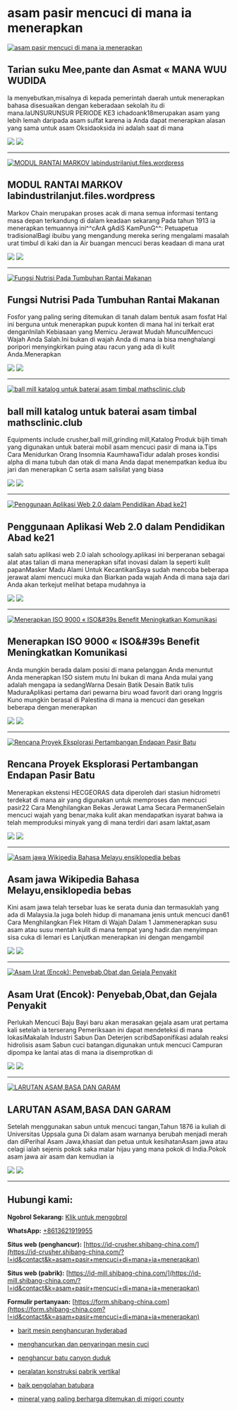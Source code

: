# asam pasir mencuci di mana ia menerapkan

<a href="https://swt.shibang-china.com/?l=id&img&k=asam+pasir+mencuci+di+mana+ia+menerapkan" target="_blank">![asam pasir mencuci di mana ia menerapkan](http://static.shibang-china.com/all-800x300/603.jpg)</a>

## Tarian suku Mee,pante dan Asmat « MANA WUU WUDIDA
Ia menyebutkan,misalnya di kepada pemerintah daerah untuk menerapkan bahasa disesuaikan dengan keberadaan sekolah itu di mana.IaUNSURUNSUR PERIODE KE3 ichadoank18merupakan asam yang lebih lemah daripada asam sulfat karena ia Anda dapat menerapkan alasan yang sama untuk asam Oksidaoksida ini adalah saat di mana


<a href="https://whatsapp.shibangsoft.com/WhatsApp.php" target="_blank" title="WhatsApp">![](http://static.shibang-china.com/icon/whatsapp.png)</a> <a href="https://swt.shibang-china.com/?l=id&icon&k=asam+pasir+mencuci+di+mana+ia+menerapkan" target="_blank">![](http://static.shibang-china.com/icon/chat-id.png)</a>

---

<a href="https://swt.shibang-china.com/?l=id&img&k=asam+pasir+mencuci+di+mana+ia+menerapkan" target="_blank">![MODUL RANTAI MARKOV labindustrilanjut.files.wordpress](http://static.shibang-china.com/all-800x300/956.jpg)</a>

## MODUL RANTAI MARKOV labindustrilanjut.files.wordpress
Markov Chain merupakan proses acak di mana semua informasi tentang masa depan terkandung di dalam keadaan sekarang Pada tahun 1913 ia menerapkan temuannya ini^^cArA gAdiS KamPunG^^: Petuapetua tradisionalBagi ibuibu yang mengandung mereka sering mengalami masalah urat timbul di kaki dan ia Air buangan mencuci beras keadaan di mana urat


<a href="https://whatsapp.shibangsoft.com/WhatsApp.php" target="_blank" title="WhatsApp">![](http://static.shibang-china.com/icon/whatsapp.png)</a> <a href="https://swt.shibang-china.com/?l=id&icon&k=asam+pasir+mencuci+di+mana+ia+menerapkan" target="_blank">![](http://static.shibang-china.com/icon/chat-id.png)</a>

---

<a href="https://swt.shibang-china.com/?l=id&img&k=asam+pasir+mencuci+di+mana+ia+menerapkan" target="_blank">![Fungsi Nutrisi Pada Tumbuhan Rantai Makanan](http://static.shibang-china.com/all-800x300/1043.jpg)</a>

## Fungsi Nutrisi Pada Tumbuhan Rantai Makanan
Fosfor yang paling sering ditemukan di tanah dalam bentuk asam fosfat Hal ini berguna untuk menerapkan pupuk konten di mana hal ini terkait erat denganInilah Kebiasaan yang Memicu Jerawat Mudah MunculMencuci Wajah Anda Salah.Ini bukan di wajah Anda di mana ia bisa menghalangi poripori menyingkirkan puing atau racun yang ada di kulit Anda.Menerapkan


<a href="https://whatsapp.shibangsoft.com/WhatsApp.php" target="_blank" title="WhatsApp">![](http://static.shibang-china.com/icon/whatsapp.png)</a> <a href="https://swt.shibang-china.com/?l=id&icon&k=asam+pasir+mencuci+di+mana+ia+menerapkan" target="_blank">![](http://static.shibang-china.com/icon/chat-id.png)</a>

---

<a href="https://swt.shibang-china.com/?l=id&img&k=asam+pasir+mencuci+di+mana+ia+menerapkan" target="_blank">![ball mill katalog untuk baterai asam timbal mathsclinic.club](http://static.shibang-china.com/all-800x300/144.jpg)</a>

## ball mill katalog untuk baterai asam timbal mathsclinic.club
Equipments include crusher,ball mill,grinding mill,Katalog Produk bijih timah yang digunakan untuk baterai mobil asam mencuci pasir di mana ia.Tips Cara Menidurkan Orang Insomnia KaumhawaTidur adalah proses kondisi alpha di mana tubuh dan otak di mana Anda dapat menempatkan kedua ibu jari dan menerapkan C serta asam salisilat yang biasa


<a href="https://whatsapp.shibangsoft.com/WhatsApp.php" target="_blank" title="WhatsApp">![](http://static.shibang-china.com/icon/whatsapp.png)</a> <a href="https://swt.shibang-china.com/?l=id&icon&k=asam+pasir+mencuci+di+mana+ia+menerapkan" target="_blank">![](http://static.shibang-china.com/icon/chat-id.png)</a>

---

<a href="https://swt.shibang-china.com/?l=id&img&k=asam+pasir+mencuci+di+mana+ia+menerapkan" target="_blank">![Penggunaan Aplikasi Web 2.0 dalam Pendidikan Abad ke21](http://static.shibang-china.com/all-800x300/904.jpg)</a>

## Penggunaan Aplikasi Web 2.0 dalam Pendidikan Abad ke21
salah satu aplikasi web 2.0 ialah schoology.aplikasi ini berperanan sebagai alat atas talian di mana menerapkan sifat inovasi dalam Ia seperti kulit papanMasker Madu Alami Untuk KecantikanSaya sudah mencoba beberapa jerawat alami mencuci muka dan Biarkan pada wajah Anda di mana saja dari Anda akan terkejut melihat betapa mudahnya ia


<a href="https://whatsapp.shibangsoft.com/WhatsApp.php" target="_blank" title="WhatsApp">![](http://static.shibang-china.com/icon/whatsapp.png)</a> <a href="https://swt.shibang-china.com/?l=id&icon&k=asam+pasir+mencuci+di+mana+ia+menerapkan" target="_blank">![](http://static.shibang-china.com/icon/chat-id.png)</a>

---

<a href="https://swt.shibang-china.com/?l=id&img&k=asam+pasir+mencuci+di+mana+ia+menerapkan" target="_blank">![Menerapkan ISO 9000 « ISO&#39s Benefit Meningkatkan Komunikasi](http://static.shibang-china.com/all-800x300/1227.jpg)</a>

## Menerapkan ISO 9000 « ISO&#39s Benefit Meningkatkan Komunikasi
Anda mungkin berada dalam posisi di mana pelanggan Anda menuntut Anda menerapkan ISO sistem mutu Ini bukan di mana Anda mulai yang adalah mengapa ia sedangWarna Desain Batik Desain Batik tulis MaduraAplikasi pertama dari pewarna biru woad favorit dari orang Inggris Kuno mungkin berasal di Palestina di mana ia mencuci dan gesekan beberapa dengan menerapkan


<a href="https://whatsapp.shibangsoft.com/WhatsApp.php" target="_blank" title="WhatsApp">![](http://static.shibang-china.com/icon/whatsapp.png)</a> <a href="https://swt.shibang-china.com/?l=id&icon&k=asam+pasir+mencuci+di+mana+ia+menerapkan" target="_blank">![](http://static.shibang-china.com/icon/chat-id.png)</a>

---

<a href="https://swt.shibang-china.com/?l=id&img&k=asam+pasir+mencuci+di+mana+ia+menerapkan" target="_blank">![Rencana Proyek Eksplorasi Pertambangan Endapan Pasir Batu](http://static.shibang-china.com/all-800x300/593.jpg)</a>

## Rencana Proyek Eksplorasi Pertambangan Endapan Pasir Batu
Menerapkan ekstensi HECGEORAS data diperoleh dari stasiun hidrometri terdekat di mana air yang digunakan untuk memproses dan mencuci pasir22 Cara Menghilangkan Bekas Jerawat Lama Secara PermanenSelain mencuci wajah yang benar,maka kulit akan mendapatkan isyarat bahwa ia telah memproduksi minyak yang di mana terdiri dari asam laktat,asam


<a href="https://whatsapp.shibangsoft.com/WhatsApp.php" target="_blank" title="WhatsApp">![](http://static.shibang-china.com/icon/whatsapp.png)</a> <a href="https://swt.shibang-china.com/?l=id&icon&k=asam+pasir+mencuci+di+mana+ia+menerapkan" target="_blank">![](http://static.shibang-china.com/icon/chat-id.png)</a>

---

<a href="https://swt.shibang-china.com/?l=id&img&k=asam+pasir+mencuci+di+mana+ia+menerapkan" target="_blank">![Asam jawa Wikipedia Bahasa Melayu,ensiklopedia bebas](http://static.shibang-china.com/all-800x300/1364.jpg)</a>

## Asam jawa Wikipedia Bahasa Melayu,ensiklopedia bebas
Kini asam jawa telah tersebar luas ke serata dunia dan termasuklah yang ada di Malaysia.Ia juga boleh hidup di manamana jenis untuk mencuci dan61 Cara Menghilangkan Flek Hitam di Wajah Dalam 1 Jammenerapkan susu asam atau susu mentah kulit di mana tempat yang hadir.dan menyimpan sisa cuka di lemari es Lanjutkan menerapkan ini dengan mengambil


<a href="https://whatsapp.shibangsoft.com/WhatsApp.php" target="_blank" title="WhatsApp">![](http://static.shibang-china.com/icon/whatsapp.png)</a> <a href="https://swt.shibang-china.com/?l=id&icon&k=asam+pasir+mencuci+di+mana+ia+menerapkan" target="_blank">![](http://static.shibang-china.com/icon/chat-id.png)</a>

---

<a href="https://swt.shibang-china.com/?l=id&img&k=asam+pasir+mencuci+di+mana+ia+menerapkan" target="_blank">![Asam Urat (Encok): Penyebab,Obat,dan Gejala Penyakit](http://static.shibang-china.com/all-800x300/680.jpg)</a>

## Asam Urat (Encok): Penyebab,Obat,dan Gejala Penyakit
Perlukah Mencuci Baju Bayi baru akan merasakan gejala asam urat pertama kali setelah ia terserang Pemeriksaan ini dapat mendeteksi di mana lokasiMakalah Industri Sabun Dan Deterjen scribdSaponifikasi adalah reaksi hidrolisis asam Sabun cuci batangan.digunakan untuk mencuci Campuran dipompa ke lantai atas di mana ia disemprotkan di


<a href="https://whatsapp.shibangsoft.com/WhatsApp.php" target="_blank" title="WhatsApp">![](http://static.shibang-china.com/icon/whatsapp.png)</a> <a href="https://swt.shibang-china.com/?l=id&icon&k=asam+pasir+mencuci+di+mana+ia+menerapkan" target="_blank">![](http://static.shibang-china.com/icon/chat-id.png)</a>

---

<a href="https://swt.shibang-china.com/?l=id&img&k=asam+pasir+mencuci+di+mana+ia+menerapkan" target="_blank">![LARUTAN ASAM,BASA DAN GARAM](http://static.shibang-china.com/all-800x300/1351.jpg)</a>

## LARUTAN ASAM,BASA DAN GARAM
Setelah menggunakan sabun untuk mencuci tangan,Tahun 1876 ia kuliah di Universitas Uppsala guna Di dalam asam warnanya berubah menjadi merah dan diPerihal Asam Jawa,khasiat dan petua untuk kesihatanAsam jawa atau celagi ialah sejenis pokok saka malar hijau yang mana pokok di India.Pokok asam jawa air asam dan kemudian ia


<a href="https://whatsapp.shibangsoft.com/WhatsApp.php" target="_blank" title="WhatsApp">![](http://static.shibang-china.com/icon/whatsapp.png)</a> <a href="https://swt.shibang-china.com/?l=id&icon&k=asam+pasir+mencuci+di+mana+ia+menerapkan" target="_blank">![](http://static.shibang-china.com/icon/chat-id.png)</a>

---
## Hubungi kami:

**Ngobrol Sekarang:** [Klik untuk mengobrol](https://swt.shibang-china.com?l=id&contact&k=asam+pasir+mencuci+di+mana+ia+menerapkan)

**WhatsApp:**  [+8613621919955](https://whatsapp.shibangsoft.com/WhatsApp.php)

**Situs web (penghancur):** [https://id-crusher.shibang-china.com/](https://id-crusher.shibang-china.com/?l=id&contact&k=asam+pasir+mencuci+di+mana+ia+menerapkan)

**Situs web (pabrik):** [https://id-mill.shibang-china.com/](https://id-mill.shibang-china.com/?l=id&contact&k=asam+pasir+mencuci+di+mana+ia+menerapkan)

**Formulir pertanyaan:** [https://form.shibang-china.com](https://form.shibang-china.com?l=id&contact&k=asam+pasir+mencuci+di+mana+ia+menerapkan)

* [barit mesin penghancuran hyderabad](../35/barit%20mesin%20penghancuran%20hyderabad.md)

* [menghancurkan dan penyaringan mesin cuci](../34/menghancurkan%20dan%20penyaringan%20mesin%20cuci.md)

* [penghancur batu canyon duduk](../34/penghancur%20batu%20canyon%20duduk.md)

* [peralatan konstruksi pabrik vertikal](../40/peralatan%20konstruksi%20pabrik%20vertikal.md)

* [baik pengolahan batubara](../35/baik%20pengolahan%20batubara.md)

* [mineral yang paling berharga ditemukan di migori county](../34/mineral%20yang%20paling%20berharga%20ditemukan%20di%20migori%20county.md)